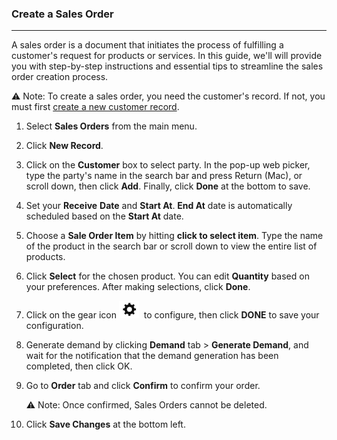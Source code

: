 ### Create a Sales Order
______________________




A sales order is a document that initiates the process of fulfilling a customer's request for products or services. In this guide, we'll will provide you with step-by-step instructions and essential tips to streamline the sales order creation process. 

⚠️ Note: To create a sales order, you need the customer's record. If not, you must first [create a new customer record](https://github.com/Fx-Professional-Services/HorizonDocs/blob/main/Horizon%20User%20Guide/Customers/Creating%20a%20Customer's%20New%20Record.md).

1. Select **Sales Orders** from the main menu. 

2. Click **New Record**.

3. Click on the **Customer** box to select party. In the pop-up web picker, type the party's name in the search bar and press Return (Mac), or scroll down, then click **Add**. Finally, click **Done** at the bottom to save.

4. Set your **Receive** **Date** and **Start At**. **End At** date is automatically scheduled based on the **Start At** date.

5. Choose a **Sale Order Item** by hitting **click to select item**. Type the name of the product in the search bar or scroll down to view the entire list of products.

6. Click **Select** for the chosen product. You can edit **Quantity** based on your preferences. After making selections, click **Done**.

7. Click on the gear icon ![](https://github.com/Fx-Professional-Services/HorizonDocs/blob/main/assets/3_sales_order_gear_icon.png)  to configure, then click **DONE** to save your configuration. 

8. Generate demand by clicking **Demand** tab > **Generate Demand**, and wait for the notification that the demand generation has been completed, then click OK. 

9. Go to **Order** tab and click **Confirm** to confirm your order. 

	⚠️ Note:  Once confirmed, Sales Orders cannot be deleted. 

10. Click **Save Changes** at the bottom left.